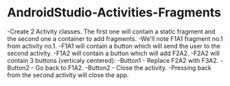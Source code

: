 # AndroidStudio-Activities-Fragments
-Create 2 Activity classes. The first one will contain a static fragment and the second one a container to add fragments.
-We'll note F1A1 fragment no.1 from activity no.1.
-F1A1 will contain a button which will send the user to the second activity.
-F1A2 will contain a button which will add F2A2.
-F2A2 will contain 3 buttons (verticaly centered):
     -Button1 - Replace F2A2 with F3A2.
     -Button2 - Go back to F1A2.
     -Button2 - Close the activity.
-Pressing back from the second activity will close the app.     
